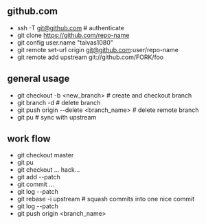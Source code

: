 github.com
----------

* ssh -T git@github.com  # authenticate
* git clone https://github.com/repo-name 
* git config user.name "taivas1080" 
* git remote set-url origin git@github.com:user/repo-name
* git remote add upstream git://github.com/FORK/foo

general usage
-------------
* git checkout -b <new_branch>	# create and checkout branch
* git branch -d <branch>		 # delete branch
* git push origin --delete <branch_name> # delete remote branch
* git pu # sync with upstream

work flow
---------
* git checkout master 
* git pu
* git checkout <branchname>
 ... hack...
* git add --patch
* git commit
...
* git log --patch
* git rebase -i upstream 	# squash commits into one nice commit
* git log --patch
* git push origin <branch_name>


